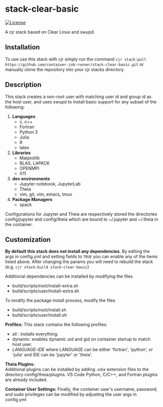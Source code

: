 # stack-clear-basic
[![License](https://img.shields.io/badge/License-Apache%202.0-blue.svg)](https://github.com/gitbucket/gitbucket/blob/master/LICENSE)

A cjr stack based on Clear Linux and swupd.

## Installation

To use use this stack with cjr simply run the command
`cjr stack:pull https://github.com/container-job-runner/stack-clear-basic.git`
or manually clone the repository into your cjr stacks directory.

## Description

This stack creates a non-root user with matching user id and group id as the host user, and uses swupd to install basic support for any subset of the following:

1. **Languages**
   - c, c++
   - Fortran
   - Python 3
   - Julia
   - R
   - latex
2. **Libraries**
   - Matplotlib
   - BLAS, LAPACK
   - OPENMPI
   - X11
3. **dev environments**
   - Jupyter notebook, JupyterLab
   - Theia
   - vim, git, vim, emacs, tmux
4. **Package Managers**
   - spack

Configurations for Jupyter and Theia are respectively stored the directories config/jupyter and config/theia which are bound to ~/.jupyter and ~/.theia in the container.

## Customization

**By default this stack does not install any dependencies**. By editing the args in config.yml and setting fields to `TRUE` you can enable any of the items listed above. After changing the params you will need to rebuild the stack (e.g. `cjr stack:build stack-clear-basic`)

Additional dependencies can be installed by modifying the files
- build/scripts/root/install-extra.sh
- build/scripts/user/install-extra.sh

To modify the package install process, modify the files
- build/scripts/root/install.sh
- build/scripts/user/install.sh

**Profiles:** 
This stack contains the following profiles:
- all : installs everything.
- dynamic: enables dynamic uid and gid on container startup to match host user.
- *LANGUAGE*-*IDE* where LANGUAGE can be either 'fortran', 'python', or 'julia' and IDE can be 'jupyter' or 'theia'.

**Theia Plugins:**  
Additional plugins can be installed by adding .vsix extension files to the directory config/theia/plugins. VS Code Python, C/C++, and Fortran plugins are already included.

**Container User Settings:**
Finally, the container user's username, password, and sudo privileges can be modified by adjusting the user args in config.yml